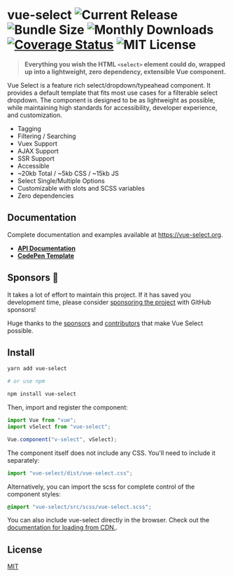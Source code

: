 # vue-select ![Current Release](https://img.shields.io/github/release/sagalbot/vue-select.svg?style=flat-square) ![Bundle Size](https://flat.badgen.net/bundlephobia/min/vue-select) ![Monthly Downloads](https://img.shields.io/npm/dm/vue-select.svg?style=flat-square) [![Coverage Status](https://coveralls.io/repos/github/sagalbot/vue-select/badge.svg?branch=master)](https://coveralls.io/github/sagalbot/vue-select?branch=master) ![MIT License](https://img.shields.io/github/license/sagalbot/vue-select.svg?style=flat-square)

> **Everything you wish the HTML `<select>` element could do, wrapped up into a lightweight, zero
> dependency, extensible Vue component.**

Vue Select is a feature rich select/dropdown/typeahead component. It provides a default
template that fits most use cases for a filterable select dropdown. The component is designed to be as
lightweight as possible, while maintaining high standards for accessibility,
developer experience, and customization.

- Tagging
- Filtering / Searching
- Vuex Support
- AJAX Support
- SSR Support
- Accessible
- ~20kb Total / ~5kb CSS / ~15kb JS
- Select Single/Multiple Options
- Customizable with slots and SCSS variables
- Zero dependencies

## Documentation

Complete documentation and examples available at https://vue-select.org.

- **[API Documentation](https://vue-select.org)**
- **[CodePen Template](http://codepen.io/sagalbot/pen/NpwrQO)**

## Sponsors :tada:

It takes a lot of effort to maintain this project. If it has saved you development time, please consider [sponsoring the project](https://github.com/sponsors/sagalbot)
with GitHub sponsors!

Huge thanks to the [sponsors](https://github.com/sponsors/sagalbot) and [contributors](https://github.com/sagalbot/vue-select/graphs/contributors) that make Vue Select possible.

## Install

```bash
yarn add vue-select

# or use npm

npm install vue-select
```

Then, import and register the component:

```js
import Vue from "vue";
import vSelect from "vue-select";

Vue.component("v-select", vSelect);
```

The component itself does not include any CSS. You'll need to include it separately:

```js
import "vue-select/dist/vue-select.css";
```

Alternatively, you can import the scss for complete control of the component styles:

```scss
@import "vue-select/src/scss/vue-select.scss";
```

You can also include vue-select directly in the browser. Check out the
[documentation for loading from CDN.](https://vue-select.org/guide/install.html#in-the-browser).

## License

[MIT](https://github.com/sagalbot/vue-select/blob/master/LICENSE.md)
